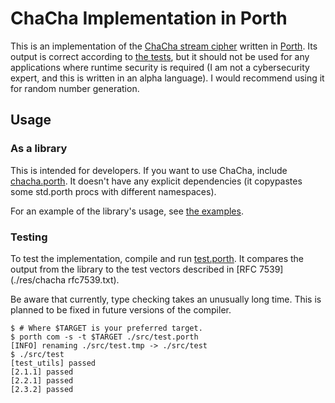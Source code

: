 # ChaCha Implementation in Porth

This is an implementation of the [ChaCha stream
cipher](https://en.wikipedia.org/wiki/ChaCha_(cipher)#ChaCha_variant) written in
[Porth](https://gitlab.com/tsoding/porth). Its output is correct according to
[the tests](./src/test.porth), but it should not be used for any applications
where runtime security is required (I am not a cybersecurity expert, and this is
written in an alpha language). I would recommend using it for random number
generation.

## Usage

### As a library

This is intended for developers. If you want to use ChaCha, include
[chacha.porth](./src/chacha.porth). It doesn't have any explicit dependencies
(it copypastes some std.porth procs with different namespaces).

For an example of the library's usage, see [the examples](./examples).

### Testing

To test the implementation, compile and run [test.porth](./src/test.porth). It
compares the output from the library to the test vectors described in [RFC
7539](./res/chacha rfc7539.txt).

Be aware that currently, type checking takes an unusually long time. This is
planned to be fixed in future versions of the compiler.

```console
$ # Where $TARGET is your preferred target.
$ porth com -s -t $TARGET ./src/test.porth
[INFO] renaming ./src/test.tmp -> ./src/test
$ ./src/test
[test_utils] passed
[2.1.1] passed
[2.2.1] passed
[2.3.2] passed
```
